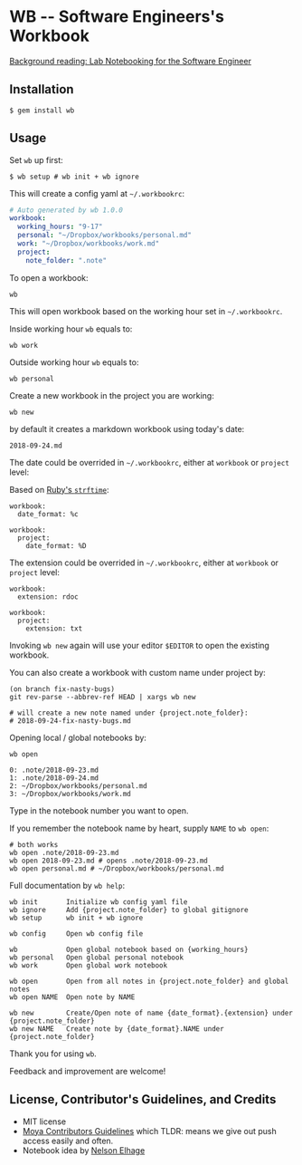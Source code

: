 # WB -- Software Engineers's Workbook

[Background reading: Lab Notebooking for the Software Engineer](https://blog.nelhage.com/2010/06/lab-notebooking-for-the-software-engineer/)

## Installation

    $ gem install wb

## Usage

Set `wb` up first:

```
$ wb setup # wb init + wb ignore
```

This will create a config yaml at `~/.workbookrc`:

```yaml
# Auto generated by wb 1.0.0
workbook:
  working_hours: "9-17"
  personal: "~/Dropbox/workbooks/personal.md"
  work: "~/Dropbox/workbooks/work.md"
  project:
    note_folder: ".note"
```

To open a workbook:

```
wb
```

This will open workbook based on the working hour set in `~/.workbookrc`.

Inside working hour `wb` equals to:

```
wb work
```

Outside working hour `wb` equals to:

```
wb personal
```

Create a new workbook in the project you are working:

```
wb new
```

by default it creates a markdown workbook using today's date:

```
2018-09-24.md
```

The date could be overrided in `~/.workbookrc`, either at `workbook` or `project` level:

Based on [Ruby's `strftime`](https://ruby-doc.org/stdlib-2.5.1/libdoc/date/rdoc/DateTime.html#method-i-strftime):

```
workbook:
  date_format: %c
```

```
workbook:
  project:
    date_format: %D
```

The extension could be overrided in `~/.workbookrc`, either at `workbook` or `project` level:

```
workbook:
  extension: rdoc
```

```
workbook:
  project:
    extension: txt
```

Invoking `wb new` again will use your editor `$EDITOR` to open the existing workbook.

You can also create a workbook with custom name under project by:

```
(on branch fix-nasty-bugs)
git rev-parse --abbrev-ref HEAD | xargs wb new

# will create a new note named under {project.note_folder}:
# 2018-09-24-fix-nasty-bugs.md
```

Opening local / global notebooks by:

```
wb open

0: .note/2018-09-23.md
1: .note/2018-09-24.md
2: ~/Dropbox/workbooks/personal.md
3: ~/Dropbox/workbooks/work.md
```

Type in the notebook number you want to open.

If you remember the notebook name by heart, supply `NAME` to `wb open`:

```
# both works
wb open .note/2018-09-23.md
wb open 2018-09-23.md # opens .note/2018-09-23.md
wb open personal.md # ~/Dropbox/workbooks/personal.md
```

Full documentation by `wb help`:

```
wb init       Initialize wb config yaml file
wb ignore     Add {project.note_folder} to global gitignore
wb setup      wb init + wb ignore

wb config     Open wb config file

wb            Open global notebook based on {working_hours}
wb personal   Open global personal notebook
wb work       Open global work notebook

wb open       Open from all notes in {project.note_folder} and global notes
wb open NAME  Open note by NAME

wb new        Create/Open note of name {date_format}.{extension} under {project.note_folder}
wb new NAME   Create note by {date_format}.NAME under {project.note_folder}
```

Thank you for using `wb`.

Feedback and improvement are welcome!

## License, Contributor's Guidelines, and Credits

- MIT license
- [Moya Contributors Guidelines][moya] which TLDR: means we give out push access easily and often.
- Notebook idea by [Nelson Elhage](https://blog.nelhage.com/about/)

[mit]: https://opensource.org/licenses/MIT
[moya]: https://github.com/Moya/contributors
